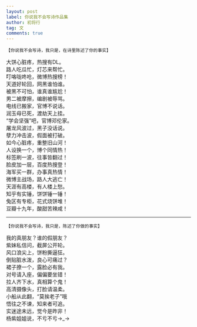 ```yaml
---
layout: post
label: 你说我不会写诗作品集
author: 初将行
tag: 文
comments: true
---
```


    【你说我不会写诗，我只是，在诗里陈述了你的事实】

大饼心脏疼，热搜有DL。
<br>路人吃瓜忙，灯芯来帮忙。
<br>叮咯咙咚呛，微博热搜榜！
<br>天道好轮回，网黑谁怕谁。
<br>被黑不可怕，谁真谁尴尬！
<br>男二被摩擦，编剧被辱骂。
<br>电线已搬家，官博不说话。
<br>润玉母已死，渡劫天上挂。
<br>“学会坚强”吧，官博邓伦家。
<br>屠龙风波过，黑子没话说。
<br>孽力冲击波，假面被打破。
<br>如今心脏疼，重整旧山河！
<br>人设换一个，博个同情热！
<br>标签刷一波，往事皆翻过！
<br>脸皮加一层，百度热搜登！
<br>海军买一群，办事真热情！
<br>微博主战场，路人大逃亡！
<br>天涯有高楼，有人楼上愁。
<br>知乎有实锤，饼饼锤一锤！
<br>兔区有专柜，花式烧饼堆！
<br>豆瓣十九年，酸甜苦辣咸！

---

    【你说我不会写诗，我只是，陈述了你做的事实】
    
我的真朋友？谁的假朋友？
<br>紫妹私信问，截屏公开轮。
<br>风口浪尖上，饼粉撕逼狂。
<br>倒贴脏水泼，良心可痛过？
<br>裙子撩一个，露脸必有我。
<br>对号请入座，偏偏要坐错！
<br>拉人齐下水，真相算个鬼！
<br>高清摄像头，打脸请温柔。
<br>小船从此翻，“莫挨老子”哦
<br>悟往之不谏，知来者可追。
<br>实迷途未远，觉今是昨非！
<br>杨紫姐姐说，不亏不亏→_→